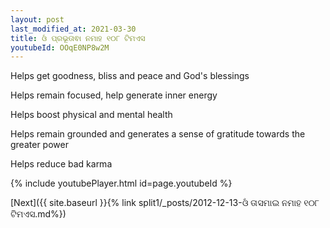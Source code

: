```yaml
---
layout: post
last_modified_at: 2021-03-30
title: ଓଁ ପ୍ରଭୂତାଵା ନମାହ ୧୦୮ ଟିମଏସ
youtubeId: OOqE0NP8w2M
---
```

 
 
Helps get goodness, bliss and peace and God's blessings
 
Helps remain focused, help generate inner energy 
 
Helps boost physical and mental health 
 
Helps remain grounded and generates a sense of gratitude towards the greater power 
 
Helps reduce bad karma
 
 
 
 


{% include youtubePlayer.html id=page.youtubeId %}
 
[Next]({{ site.baseurl }}{% link  split1/_posts/2012-12-13-ଓଁ ତାସମାଇ ନମାହ ୧୦୮ ଟିମଏସ.md%})
 
